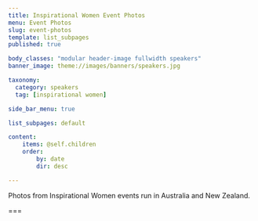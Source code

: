 ```yaml
---
title: Inspirational Women Event Photos
menu: Event Photos
slug: event-photos
template: list_subpages
published: true

body_classes: "modular header-image fullwidth speakers"
banner_image: theme://images/banners/speakers.jpg

taxonomy:
  category: speakers
  tag: [inspirational women]

side_bar_menu: true

list_subpages: default

content:
    items: @self.children
    order:
        by: date
        dir: desc

---
```


Photos from Inspirational Women events run in Australia and New Zealand.

===
